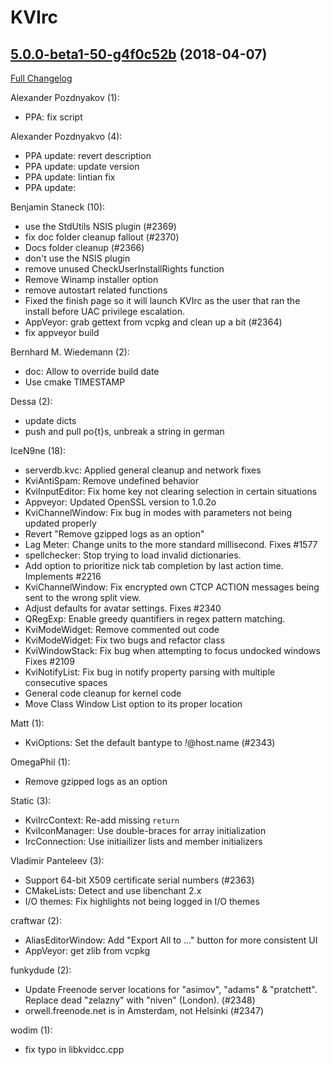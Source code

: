 # KVIrc

## [5.0.0-beta1-50-g4f0c52b](https://github.com/kvirc/KVIrc/tree/4f0c52b9e20bfc6695b58586d952add98c370511) (2018-04-07)

[Full Changelog](https://github.com/kvirc/KVIrc/compare/5.0.0-beta1...4f0c52b9e20bfc6695b58586d952add98c370511)

Alexander Pozdnyakov (1):

- PPA: fix script

Alexander Pozdnyakvo (4):

- PPA update: revert description
- PPA update: update version
- PPA update: lintian fix
- PPA update:

Benjamin Staneck (10):

- use the StdUtils NSIS plugin (#2369)
- fix doc folder cleanup fallout (#2370)
- Docs folder cleanup (#2366)
- don't use the NSIS plugin
- remove unused CheckUserInstallRights function
- Remove Winamp installer option
- remove autostart related functions
- Fixed the finish page so it will launch KVIrc as the user that ran the install before UAC privilege escalation.
- AppVeyor: grab gettext from vcpkg and clean up a bit (#2364)
- fix appveyor build

Bernhard M. Wiedemann (2):

- doc: Allow to override build date
- Use cmake TIMESTAMP

Dessa (2):

- update dicts
- push and pull po{t}s, unbreak a string in german

IceN9ne (18):

- serverdb.kvc: Applied general cleanup and network fixes
- KviAntiSpam: Remove undefined behavior
- KviInputEditor: Fix home key not clearing selection in certain situations
- Appveyor: Updated OpenSSL version to 1.0.2o
- KviChannelWindow: Fix bug in modes with parameters not being updated properly
- Revert "Remove gzipped logs as an option"
- Lag Meter: Change units to the more standard millisecond. Fixes #1577
- spellchecker: Stop trying to load invalid dictionaries.
- Add option to prioritize nick tab completion by last action time. Implements #2216
- KviChannelWindow: Fix encrypted own CTCP ACTION messages being sent to the wrong split view.
- Adjust defaults for avatar settings. Fixes #2340
- QRegExp: Enable greedy quantifiers in regex pattern matching.
- KviModeWidget: Remove commented out code
- KviModeWidget: Fix two bugs and refactor class
- KviWindowStack: Fix bug when attempting to focus undocked windows Fixes #2109
- KviNotifyList: Fix bug in notify property parsing with multiple consecutive spaces
- General code cleanup for kernel code
- Move Class Window List option to its proper location

Matt (1):

- KviOptions: Set the default bantype to *!*@host.name (#2343)

OmegaPhil (1):

- Remove gzipped logs as an option

Static (3):

- KviIrcContext: Re-add missing `return`
- KviIconManager: Use double-braces for array initialization
- IrcConnection: Use initiailizer lists and member initializers

Vladimir Panteleev (3):

- Support 64-bit X509 certificate serial numbers (#2363)
- CMakeLists: Detect and use libenchant 2.x
- I/O themes: Fix highlights not being logged in I/O themes

craftwar (2):

- AliasEditorWindow: Add "Export All to ..." button for more consistent UI
- AppVeyor: get zlib from vcpkg

funkydude (2):

- Update Freenode server locations for "asimov", "adams" & "pratchett". Replace dead "zelazny" with "niven" (London). (#2348)
- orwell.freenode.net is in Amsterdam, not Helsinki (#2347)

wodim (1):

- fix typo in libkvidcc.cpp

